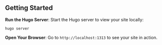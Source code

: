 ## Getting Started

**Run the Hugo Server**: Start the Hugo server to view your site locally:
   ```
   hugo server
   ```
**Open Your Browser**: Go to `http://localhost:1313` to see your site in action.